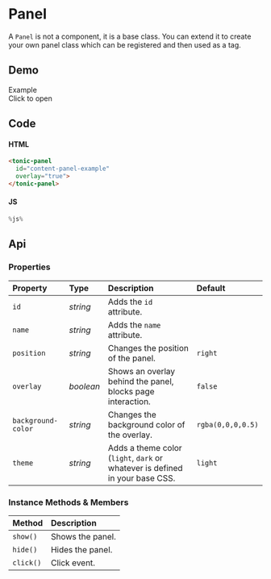# Panel
A `Panel` is not a component, it is a base class. You can extend it to create your own panel class which can be registered and then used as a tag.

## Demo

<tonic-panel
  id="content-panel-example"
  overlay="true">
</tonic-panel>

<div class="example">
  <div class="header">Example</div>
  <div class="content">
    <tonic-button id="content-panel-link-example">
      Click to open
    </tonic-button>
  </div>
</div>

## Code

#### HTML
```html
<tonic-panel
  id="content-panel-example"
  overlay="true">
</tonic-panel>
```

#### JS
```js
%js%
```

## Api

### Properties

| Property | Type | Description | Default |
| :--- | :--- | :--- | :--- |
| `id` | *string* | Adds the `id` attribute. | |
| `name` | *string* | Adds the `name` attribute. | |
| `position` | *string* | Changes the position of the panel. | `right` |
| `overlay` | *boolean* | Shows an overlay behind the panel, blocks page interaction. | `false` |
| `background-color` | *string* | Changes the background color of the overlay. | `rgba(0,0,0,0.5)` |
| `theme` | *string* | Adds a theme color (`light`, `dark` or whatever is defined in your base CSS. | `light` |

### Instance Methods & Members

| Method | Description |
| :--- | :--- |
| `show()` | Shows the panel. |
| `hide()` | Hides the panel. |
| `click()` | Click event. |
